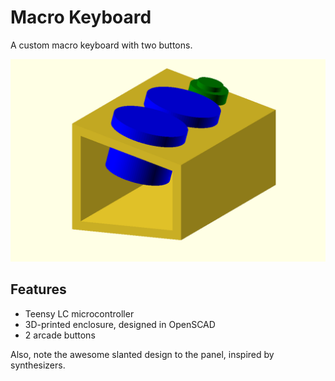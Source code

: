 # Macro Keyboard

A custom macro keyboard with two buttons.

![Rendering of the enclosure](./enclosure/export/macro-keyboard-rendering.png)

## Features

- Teensy LC microcontroller
- 3D-printed enclosure, designed in OpenSCAD
- 2 arcade buttons

Also, note the awesome slanted design to the panel, inspired by synthesizers.
